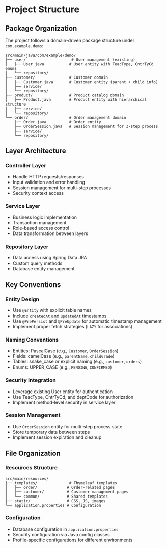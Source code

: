# Project Structure

## Package Organization

The project follows a domain-driven package structure under `com.example.demo`:

```
src/main/java/com/example/demo/
├── user/                    # User management (existing)
│   ├── User.java           # User entity with TeacType, CntrTyCd enums
│   └── repository/
├── customer/               # Customer domain
│   ├── Customer.java       # Customer entity (parent + child info)
│   ├── service/
│   └── repository/
├── product/                # Product catalog domain
│   ├── Product.java        # Product entity with hierarchical structure
│   ├── service/
│   └── repository/
└── order/                  # Order management domain
    ├── Order.java          # Order entity
    ├── OrderSession.java   # Session management for 3-step process
    ├── service/
    └── repository/
```

## Layer Architecture

### Controller Layer
- Handle HTTP requests/responses
- Input validation and error handling
- Session management for multi-step processes
- Security context access

### Service Layer
- Business logic implementation
- Transaction management
- Role-based access control
- Data transformation between layers

### Repository Layer
- Data access using Spring Data JPA
- Custom query methods
- Database entity management

## Key Conventions

### Entity Design
- Use `@Entity` with explicit table names
- Include `createdAt` and `updatedAt` timestamps
- Use `@PrePersist` and `@PreUpdate` for automatic timestamp management
- Implement proper fetch strategies (`LAZY` for associations)

### Naming Conventions
- Entities: PascalCase (e.g., `Customer`, `OrderSession`)
- Fields: camelCase (e.g., `parentName`, `childGrade`)
- Tables: snake_case or explicit naming (e.g., `customer`, `orders`)
- Enums: UPPER_CASE (e.g., `PENDING`, `CONFIRMED`)

### Security Integration
- Leverage existing User entity for authentication
- Use TeacType, CntrTyCd, and deptCode for authorization
- Implement method-level security in service layer

### Session Management
- Use `OrderSession` entity for multi-step process state
- Store temporary data between steps
- Implement session expiration and cleanup

## File Organization

### Resources Structure
```
src/main/resources/
├── templates/              # Thymeleaf templates
│   ├── order/             # Order-related pages
│   ├── customer/          # Customer management pages
│   └── common/            # Shared templates
├── static/                # CSS, JS, images
└── application.properties # Configuration
```

### Configuration
- Database configuration in `application.properties`
- Security configuration via Java config classes
- Profile-specific configurations for different environments